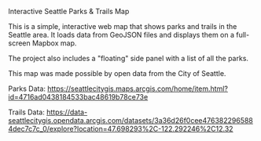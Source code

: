 Interactive Seattle Parks & Trails Map

This is a simple, interactive web map that shows parks and trails in the Seattle area. It loads data from GeoJSON files and displays them on a full-screen Mapbox map.

The project also includes a "floating" side panel with a list of all the parks.


This map was made possible by open data from the City of Seattle.

Parks Data: https://seattlecitygis.maps.arcgis.com/home/item.html?id=4716ad0438184533bac48619b78ce73e

Trails Data: https://data-seattlecitygis.opendata.arcgis.com/datasets/3a36d26f0cee4763822965884dec7c7c_0/explore?location=47.698293%2C-122.292246%2C12.32
